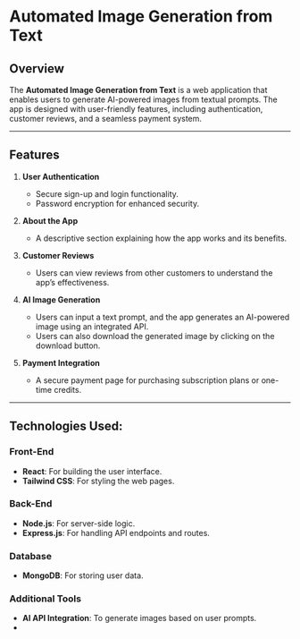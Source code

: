 # Automated Image Generation from Text

## Overview
The **Automated Image Generation from Text** is a web application that enables users 
to generate AI-powered images from textual prompts. The app is designed with user-friendly 
features, including authentication, customer reviews, and a seamless payment system.

---

## Features

1. **User Authentication**  
   - Secure sign-up and login functionality.  
   - Password encryption for enhanced security.

2. **About the App**  
   - A descriptive section explaining how the app works and its benefits.

3. **Customer Reviews**  
   - Users can view reviews from other customers to understand the app’s effectiveness.

4. **AI Image Generation**  
   - Users can input a text prompt, and the app generates an AI-powered image using an integrated API.
   - Users can also download the generated image by clicking on the download button.

5. **Payment Integration**  
   - A secure payment page for purchasing subscription plans or one-time credits.

---

## Technologies Used:

### Front-End
- **React**: For building the user interface.
- **Tailwind CSS**: For styling the web pages.

### Back-End
- **Node.js**: For server-side logic.
- **Express.js**: For handling API endpoints and routes.

### Database
- **MongoDB**: For storing user data.

### Additional Tools
- **AI API Integration**: To generate images based on user prompts.
- 
